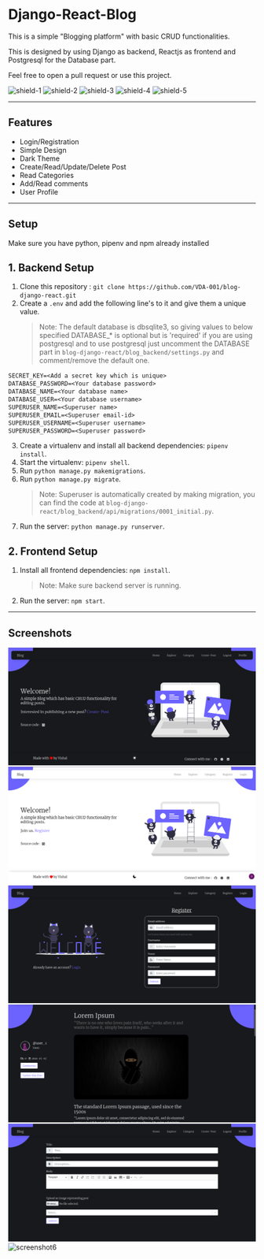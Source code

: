 # Django-React-Blog

This is a simple "Blogging platform" with basic CRUD functionalities.

This is designed by using Django as backend, Reactjs as frontend and Postgresql for the Database part.

Feel free to open a pull request or use this project.

![shield-1](https://img.shields.io/github/license/VDA-001/blog-django-react?style=for-the-badge)
![shield-2](https://img.shields.io/github/languages/count/VDA-001/blog-django-react?style=for-the-badge)
![shield-3](https://img.shields.io/github/languages/top/VDA-001/blog-django-react?style=for-the-badge)
![shield-4](https://img.shields.io/tokei/lines/github/VDA-001/blog-django-react?style=for-the-badge)
![shield-5](https://img.shields.io/github/commit-activity/y/VDA-001/blog-django-react?style=for-the-badge)

---

## Features

- Login/Registration
- Simple Design
- Dark Theme
- Create/Read/Update/Delete Post
- Read Categories
- Add/Read comments
- User Profile

---

## Setup

Make sure you have python, pipenv and npm already installed

## 1. Backend Setup

1. Clone this repository : `git clone https://github.com/VDA-001/blog-django-react.git`
2. Create a `.env` and add the following line's to it and give them a unique value.
   > Note: The default database is dbsqlite3, so giving values to below specified DATABASE\_\* is optional but is 'required' if you are using postgresql and to use postgresql just uncomment the DATABASE part in `blog-django-react/blog_backend/settings.py` and comment/remove the default one.

```
SECRET_KEY=<Add a secret key which is unique>
DATABASE_PASSWORD=<Your database password>
DATABASE_NAME=<Your database name>
DATABASE_USER=<Your database username>
SUPERUSER_NAME=<Superuser name>
SUPERUSER_EMAIL=<Superuser email-id>
SUPERUSER_USERNAME=<Superuser username>
SUPERUSER_PASSWORD=<Superuser password>
```

3. Create a virtualenv and install all backend dependencies: `pipenv install`.
4. Start the virtualenv: `pipenv shell`.
5. Run `python manage.py makemigrations`.
6. Run `python manage.py migrate`.
   > Note: Superuser is automatically created by making migration, you can find the code at `blog-django-react/blog_backend/api/migrations/0001_initial.py`.
7. Run the server: `python manage.py runserver`.

## 2. Frontend Setup

1. Install all frontend dependencies: `npm install`.
   > Note: Make sure backend server is running.
2. Run the server: `npm start`.

---

## Screenshots

![screenshot1](./blog_backend/media/images/Screenshot-1.png)
![screenshot2](./blog_backend/media/images/Screenshot-2.png)
![screenshot3](./blog_backend/media/images/Screenshot-3.png)
![screenshot4](./blog_backend/media/images/Screenshot-4.png)
![screenshot5](./blog_backend/media/images/Screenshot-5.png)
![screenshot6](./blog_backend/media/images/Screenshot-6.png)
